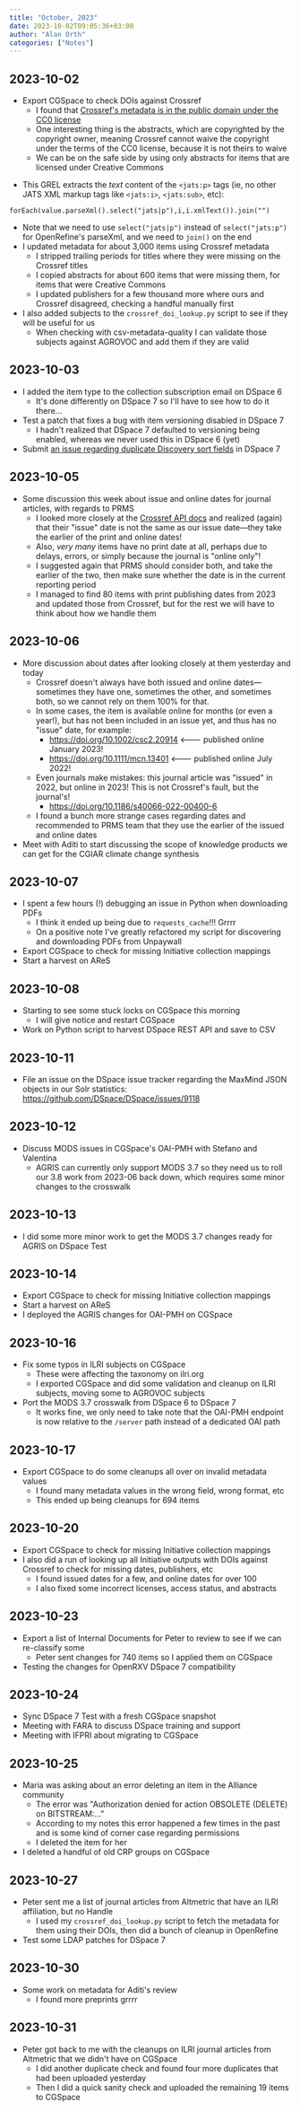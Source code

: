 ```yaml
---
title: "October, 2023"
date: 2023-10-02T09:05:36+03:00
author: "Alan Orth"
categories: ["Notes"]
---
```


## 2023-10-02

- Export CGSpace to check DOIs against Crossref
  - I found that [Crossref's metadata is in the public domain under the CC0 license](https://www.crossref.org/documentation/retrieve-metadata/rest-api/rest-api-metadata-license-information/)
  - One interesting thing is the abstracts, which are copyrighted by the copyright owner, meaning Crossref cannot waive the copyright under the terms of the CC0 license, because it is not theirs to waive
  - We can be on the safe side by using only abstracts for items that are licensed under Creative Commons

<!--more-->

- This GREL extracts the _text_ content of the `<jats:p>` tags (ie, no other JATS XML markup tags like `<jats:i>`, `<jats:sub>`, etc):

```console
forEach(value.parseXml().select("jats|p"),i,i.xmlText()).join("")
```

- Note that we need to use `select("jats|p")` instead of `select("jats:p")` for OpenRefine's parseXml, and we need to `join()` on the end
- I updated metadata for about 3,000 items using Crossref metadata
  - I stripped trailing periods for titles where they were missing on the Crossref titles
  - I copied abstracts for about 600 items that were missing them, for items that were Creative Commons
  - I updated publishers for a few thousand more where ours and Crossref disagreed, checking a handful manually first
- I also added subjects to the `crossref_doi_lookup.py` script to see if they will be useful for us
  - When checking with csv-metadata-quality I can validate those subjects against AGROVOC and add them if they are valid

## 2023-10-03

- I added the item type to the collection subscription email on DSpace 6
  - It's done differently on DSpace 7 so I'll have to see how to do it there...
- Test a patch that fixes a bug with item versioning disabled in DSpace 7
  - I hadn't realized that DSpace 7 defaulted to versioning being enabled, whereas we never used this in DSpace 6 (yet)
- Submit [an issue regarding duplicate Discovery sort fields](https://github.com/DSpace/DSpace/issues/9104) in DSpace 7

## 2023-10-05

- Some discussion this week about issue and online dates for journal articles, with regards to PRMS
  - I looked more closely at the [Crossref API docs](https://github.com/CrossRef/rest-api-doc/blob/master/api_format.md) and realized (again) that their "issue" date is not the same as our issue date—they take the earlier of the print and online dates!
  - Also, *very many* items have no print date at all, perhaps due to delays, errors, or simply because the journal is "online only"!
  - I suggested again that PRMS should consider both, and take the earlier of the two, then make sure whether the date is in the current reporting period
  - I managed to find 80 items with print publishing dates from 2023 and updated those from Crossref, but for the rest we will have to think about how we handle them

## 2023-10-06

- More discussion about dates after looking closely at them yesterday and today
  - Crossref doesn't always have both issued and online dates—sometimes they have one, sometimes the other, and sometimes both, so we cannot rely on them 100% for that.
  - In some cases, the item is available online for months (or even a year!), but has not been included in an issue yet, and thus has no "issue" date, for example:
    - https://doi.org/10.1002/csc2.20914 <--- published online January 2023!
    - https://doi.org/10.1111/mcn.13401 <--- published online July 2022!
  - Even journals make mistakes: this journal article was "issued" in 2022, but online in 2023! This is not Crossref's fault, but the journal's!
    - https://doi.org/10.1186/s40066-022-00400-6
  - I found a bunch more strange cases regarding dates and recommended to PRMS team that they use the earlier of the issued and online dates
- Meet with Aditi to start discussing the scope of knowledge products we can get for the CGIAR climate change synthesis

## 2023-10-07

- I spent a few hours (!) debugging an issue in Python when downloading PDFs
  - I think it ended up being due to `requests_cache`!!! Grrrr
  - On a positive note I've greatly refactored my script for discovering and downloading PDFs from Unpaywall
- Export CGSpace to check for missing Initiative collection mappings
- Start a harvest on AReS

## 2023-10-08

- Starting to see some stuck locks on CGSpace this morning
  - I will give notice and restart CGSpace
- Work on Python script to harvest DSpace REST API and save to CSV

## 2023-10-11

- File an issue on the DSpace issue tracker regarding the MaxMind JSON objects in our Solr statistics: https://github.com/DSpace/DSpace/issues/9118

## 2023-10-12

- Discuss MODS issues in CGSpace's OAI-PMH with Stefano and Valentina
  - AGRIS can currently only support MODS 3.7 so they need us to roll our 3.8 work from 2023-06 back down, which requires some minor changes to the crosswalk

## 2023-10-13

- I did some more minor work to get the MODS 3.7 changes ready for AGRIS on DSpace Test

## 2023-10-14

- Export CGSpace to check for missing Initiative collection mappings
- Start a harvest on AReS
- I deployed the AGRIS changes for OAI-PMH on CGSpace

## 2023-10-16

- Fix some typos in ILRI subjects on CGSpace
  - These were affecting the taxonomy on ilri.org
  - I exported CGSpace and did some validation and cleanup on ILRI subjects, moving some to AGROVOC subjects
- Port the MODS 3.7 crosswalk from DSpace 6 to DSpace 7
  - It works fine, we only need to take note that the OAI-PMH endpoint is now relative to the `/server` path instead of a dedicated OAI path

## 2023-10-17

- Export CGSpace to do some cleanups all over on invalid metadata values
  - I found many metadata values in the wrong field, wrong format, etc
  - This ended up being cleanups for 694 items

## 2023-10-20

- Export CGSpace to check for missing Initiative collection mappings
- I also did a run of looking up all Initiative outputs with DOIs against Crossref to check for missing dates, publishers, etc
  - I found issued dates for a few, and online dates for over 100
  - I also fixed some incorrect licenses, access status, and abstracts

## 2023-10-23

- Export a list of Internal Documents for Peter to review to see if we can re-classify some
  - Peter sent changes for 740 items so I applied them on CGSpace
- Testing the changes for OpenRXV DSpace 7 compatibility

## 2023-10-24

- Sync DSpace 7 Test with a fresh CGSpace snapshot
- Meeting with FARA to discuss DSpace training and support
- Meeting with IFPRI about migrating to CGSpace

## 2023-10-25

- Maria was asking about an error deleting an item in the Alliance community
  - The error was "Authorization denied for action OBSOLETE (DELETE) on BITSTREAM:..."
  - According to my notes this error happened a few times in the past and is some kind of corner case regarding permissions
  - I deleted the item for her
- I deleted a handful of old CRP groups on CGSpace

## 2023-10-27

- Peter sent me a list of journal articles from Altmetric that have an ILRI affiliation, but no Handle
  - I used my `crossref_doi_lookup.py` script to fetch the metadata for them using their DOIs, then did a bunch of cleanup in OpenRefine
- Test some LDAP patches for DSpace 7

## 2023-10-30

- Some work on metadata for Aditi's review
  - I found more preprints grrrr

## 2023-10-31

- Peter got back to me with the cleanups on ILRI journal articles from Altmetric that we didn't have on CGSpace
  - I did another duplicate check and found four more duplicates that had been uploaded yesterday
  - Then I did a quick sanity check and uploaded the remaining 19 items to CGSpace

<!-- vim: set sw=2 ts=2: -->
